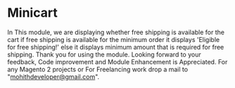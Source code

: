 # Minicart
In This module, we are displaying whether free shipping is available for the cart if free shipping is available for the minimum order it displays 'Eligible for free shipping!' else it displays minimum amount that is required for free shipping. Thank you for using the module. Looking forward to your feedback, Code improvement and Module Enhancement is Appreciated. For any Magento 2 projects or For Freelancing work drop a mail to "mohithdeveloper@gmail.com".

